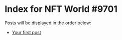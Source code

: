 # Index for NFT World #9701
Posts will be displayed in the order below:

- [Your first post](./001-first.md)

